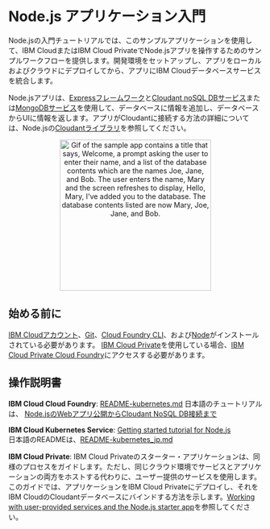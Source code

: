 # Node.js アプリケーション入門
Node.jsの入門チュートリアルでは、このサンプルアプリケーションを使用して、IBM CloudまたはIBM Cloud PrivateでNode.jsアプリを操作するためのサンプルワークフローを提供します。開発環境をセットアップし、アプリをローカルおよびクラウドにデプロイしてから、アプリにIBM Cloudデータベースサービスを統合します。

Node.jsアプリは、[Expressフレームワーク](https://expressjs.com)と[Cloudant noSQL DBサービス](https://cloud.ibm.com/catalog/services/cloudant)または[MongoDBサービス](http://mongodb.github.io/node-mongodb-native/)を使用して、データベースに情報を追加し、データベースからUIに情報を返します。アプリがCloudantに接続する方法の詳細については、Node.jsの[Cloudantライブラリ](https://www.npmjs.com/package/@cloudant/cloudant)を参照してください。

<p align="center">
  <img src="https://raw.githubusercontent.com/IBM-Cloud/get-started-java/master/docs/GettingStarted.gif" width="300" alt="Gif of the sample app contains a title that says, Welcome, a prompt asking the user to enter their name, and a list of the database contents which are the names Joe, Jane, and Bob. The user enters the name, Mary and the screen refreshes to display, Hello, Mary, I've added you to the database. The database contents listed are now Mary, Joe, Jane, and Bob.">
</p>

## 始める前に
[IBM Cloudアカウント](https://cloud.ibm.com/registration/free)、[Git](https://git-scm.com/downloads)、[Cloud Foundry CLI](https://github.com/cloudfoundry/cli#downloads)、および[Node](https://nodejs.org/en/)がインストールされている必要があります。 [IBM Cloud Private](https://www.ibm.com/jp-ja/cloud/private)を使用している場合、[IBM Cloud Private Cloud Foundry](https://www.ibm.com/support/knowledgecenter/ja/SSBS6K_2.1.0/cloud_foundry/overview.html)にアクセスする必要があります。

## 操作説明書

**IBM Cloud Cloud Foundry**: [README-kubernetes.md](README-kubernetes.md)
日本語のチュートリアルは、 [Node.jsのWebアプリ公開からCloudant NoSQL DB接続まで](https://qiita.com/ayatokura/items/d4f5b048ac8585428faf)


**IBM Cloud Kubernetes Service**: [Getting started tutorial for Node.js](https://console.bluemix.net/docs/runtimes/nodejs/getting-started.html)  
日本語のREADMEは、[README-kubernetes_jp.md](README-kubernetes_jp.md)

**IBM Cloud Private**: IBM Cloud Privateのスターター・アプリケーションは、同様のプロセスをガイドします。ただし、同じクラウド環境でサービスとアプリケーションの両方をホストする代わりに、ユーザー提供のサービスを使用します。このガイドでは、アプリケーションをIBM Cloud Privateにデプロイし、それをIBM CloudのCloudantデータベースにバインドする方法を示します。[Working with user-provided services and the Node.js starter app](https://www.ibm.com/support/knowledgecenter/SSBS6K_2.1.0/cloud_foundry/buildpacks/buildpacks_using_nodejsapp.html)を参照してください。